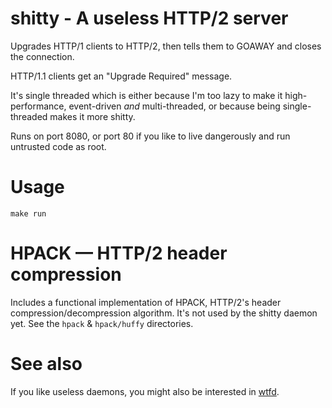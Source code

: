 # shitty - A useless HTTP/2 server
Upgrades HTTP/1 clients to HTTP/2, then tells
them to GOAWAY and closes the connection.

HTTP/1.1 clients get an "Upgrade Required" message.

It's single threaded which is either because I'm too lazy to make it
high-performance, event-driven *and* multi-threaded, or because being
single-threaded makes it more shitty.

Runs on port 8080, or port 80 if you like to live dangerously and run untrusted
code as root.

Usage
=====

    make run

HPACK — HTTP/2 header compression
=================================

Includes a functional implementation of HPACK, HTTP/2's header
compression/decompression algorithm. It's not used by the shitty daemon yet.
See the `hpack` & `hpack/huffy` directories.

See also
========

If you like useless daemons, you might also be interested in
[wtfd](https://github.com/tedjp/wtfd).
